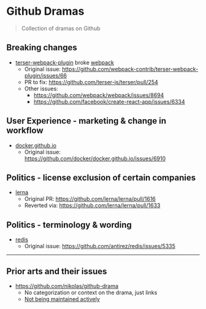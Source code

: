 # Github Dramas

> Collection of dramas on Github

## Breaking changes
* [terser-webpack-plugin](https://github.com/webpack-contrib/terser-webpack-plugin) broke [webpack](https://github.com/webpack/webpack)
  * Original issue: https://github.com/webpack-contrib/terser-webpack-plugin/issues/66
  * PR to fix: https://github.com/terser-js/terser/pull/254
  * Other issues:
    * https://github.com/webpack/webpack/issues/8694
    * https://github.com/facebook/create-react-app/issues/6334

## User Experience - marketing & change in workflow

* [docker.github.io](https://github.com/docker/docker.github.io)
  * Original issue: https://github.com/docker/docker.github.io/issues/6910

## Politics - license exclusion of certain companies

* [lerna](https://github.com/lerna/lerna)
  * Original PR: https://github.com/lerna/lerna/pull/1616
  * Reverted via: https://github.com/lerna/lerna/pull/1633

## Politics - terminology & wording

* [redis](https://github.com/antirez/redis)
  * Original issue: https://github.com/antirez/redis/issues/5335

---

## Prior arts and their issues

* https://github.com/nikolas/github-drama
  * No categorization or context on the drama, just links
  * [Not being maintained actively](https://github.com/nikolas/github-drama/pulls)
